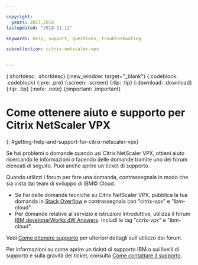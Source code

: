 ```yaml
---

copyright:
  years: 2017,2018
lastupdated: "2018-11-12"

keywords: help, support, questions, troubleshooting

subcollection: citrix-netscaler-vpx


---
```


{:shortdesc: .shortdesc}
{:new_window: target="_blank"}
{:codeblock: .codeblock}
{:pre: .pre}
{:screen: .screen}
{:tip: .tip}
{:download: .download}
{:tip: .tip}
{:note: .note}
{:important: .important}

# Come ottenere aiuto e supporto per Citrix NetScaler VPX
{: #getting-help-and-support-for-citrix-netscaler-vpx}

Se hai problemi o domande quando usi Citrix NetScaler VPX, ottieni aiuto ricercando le informazioni o facendo delle domande tramite uno dei forum elencati di seguito. Puoi anche aprire un ticket di supporto.

Quando utilizzi i forum per fare una domanda, contrassegnala in modo che sia vista dai team di sviluppo di IBM© Cloud.

* Se hai delle domande tecniche su Citrix NetScaler VPX, pubblica la tua domanda in [Stack Overflow](https://stackoverflow.com/search?q=citrix-vpx+ibm-cloud) e contrassegnala con "citrix-vpx" e "ibm-cloud".
* Per domande relative al servizio e istruzioni introduttive, utilizza il forum [IBM developerWorks dW Answers](https://developer.ibm.com/answers/topics/citrix-vpx.html?smartspace=ibm-cloud). Includi le tag "citrix-vpx" e "ibm-cloud".

Vedi [Come ottenere supporto](https://{DomainName}/docs/get-support?topic=get-support-using-avatar) per ulteriori dettagli sull'utilizzo dei forum.

Per informazioni su come aprire un ticket di supporto IBM o sui livelli di supporto e sulla gravità dei ticket, consulta [Come contattare il supporto](/docs/get-support?topic=get-support-contacting-bluemix-support-dedicated-local).
